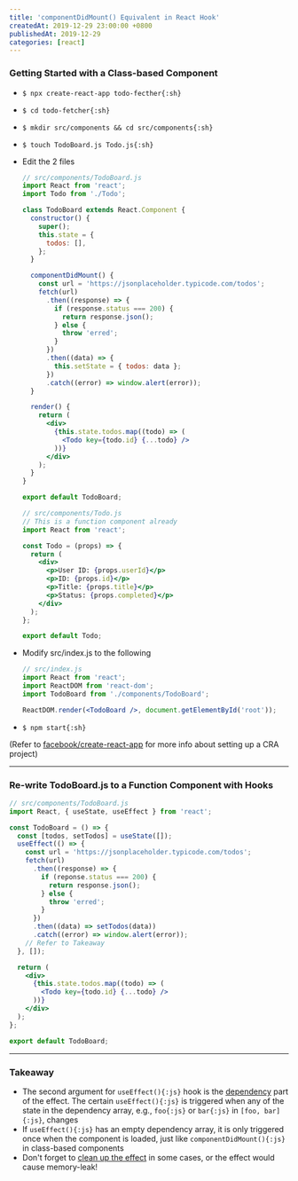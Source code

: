 ```yaml
---
title: 'componentDidMount() Equivalent in React Hook'
createdAt: 2019-12-29 23:00:00 +0800
publishedAt: 2019-12-29
categories: [react]
---
```


### Getting Started with a Class-based Component

- `$ npx create-react-app todo-fecther{:sh}`
- `$ cd todo-fetcher{:sh}`
- `$ mkdir src/components && cd src/components{:sh}`
- `$ touch TodoBoard.js Todo.js{:sh}`
- Edit the 2 files

  ```jsx
  // src/components/TodoBoard.js
  import React from 'react';
  import Todo from './Todo';

  class TodoBoard extends React.Component {
    constructor() {
      super();
      this.state = {
        todos: [],
      };
    }

    componentDidMount() {
      const url = 'https://jsonplaceholder.typicode.com/todos';
      fetch(url)
        .then((response) => {
          if (response.status === 200) {
            return response.json();
          } else {
            throw 'erred';
          }
        })
        .then((data) => {
          this.setState = { todos: data };
        })
        .catch((error) => window.alert(error));
    }

    render() {
      return (
        <div>
          {this.state.todos.map((todo) => (
            <Todo key={todo.id} {...todo} />
          ))}
        </div>
      );
    }
  }

  export default TodoBoard;
  ```

  ```jsx
  // src/components/Todo.js
  // This is a function component already
  import React from 'react';

  const Todo = (props) => {
    return (
      <div>
        <p>User ID: {props.userId}</p>
        <p>ID: {props.id}</p>
        <p>Title: {props.title}</p>
        <p>Status: {props.completed}</p>
      </div>
    );
  };

  export default Todo;
  ```

- Modify src/index.js to the following

  ```jsx
  // src/index.js
  import React from 'react';
  import ReactDOM from 'react-dom';
  import TodoBoard from './components/TodoBoard';

  ReactDOM.render(<TodoBoard />, document.getElementById('root'));
  ```

- `$ npm start{:sh}`

(Refer to [facebook/create-react-app](https://github.com/facebook/create-react-app) for more info about setting up a CRA project)

---

### Re-write TodoBoard.js to a Function Component with Hooks

```jsx
// src/components/TodoBoard.js
import React, { useState, useEffect } from 'react';

const TodoBoard = () => {
  const [todos, setTodos] = useState([]);
  useEffect(() => {
    const url = 'https://jsonplaceholder.typicode.com/todos';
    fetch(url)
      .then((response) => {
        if (reponse.status === 200) {
          return response.json();
        } else {
          throw 'erred';
        }
      })
      .then((data) => setTodos(data))
      .catch((error) => window.alert(error));
    // Refer to Takeaway
  }, []);

  return (
    <div>
      {this.state.todos.map((todo) => (
        <Todo key={todo.id} {...todo} />
      ))}
    </div>
  );
};

export default TodoBoard;
```

---

### Takeaway

- The second argument for `useEffect(){:js}` hook is the [dependency](https://reactjs.org/docs/hooks-reference.html#timing-of-effects) part of the effect. The certain `useEffect(){:js}` is triggered when any of the state in the dependency array, e.g., `foo{:js}` or `bar{:js}` in `[foo, bar]{:js}`, changes
- If `useEffect(){:js}` has an empty dependency array, it is only triggered once when the component is loaded, just like `componentDidMount(){:js}` in class-based components
- Don't forget to [clean up the effect](https://reactjs.org/docs/hooks-reference.html#cleaning-up-an-effect) in some cases, or the effect would cause memory-leak!
